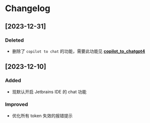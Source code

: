 # Changelog

## [2023-12-31]

### Deleted

- 删除了 `copilot to chat` 的功能，需要此功能见 [**copilot_to_chatgpt4**](https://github.com/lvguanjun/copilot_to_chatgpt4)

## [2023-12-10]

### Added
- 现默认开启 Jetbrains IDE 的 chat 功能

### Improved
- 优化所有 token 失效的报错提示